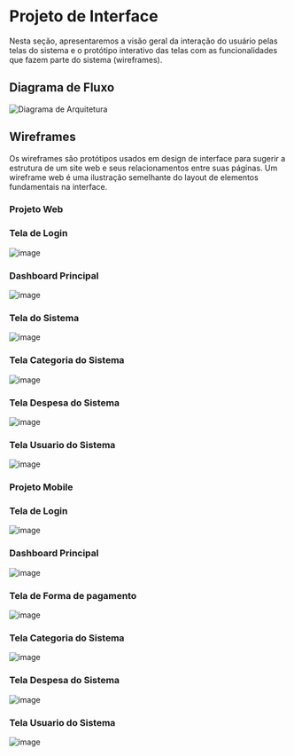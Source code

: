 # Projeto de Interface

Nesta seção, apresentaremos a visão geral da interação do usuário pelas telas do sistema e o protótipo interativo das telas com as funcionalidades que fazem parte do sistema (wireframes).

## Diagrama de Fluxo

![Diagrama de Arquitetura](img/DiagramaFluxoSistemaFinanceiro.png)

## Wireframes

Os wireframes são protótipos usados em design de interface para sugerir a estrutura de um site web e seus relacionamentos entre suas páginas. Um wireframe web é uma ilustração semelhante do layout de elementos fundamentais na interface.

### Projeto Web
### Tela de Login
![image](img/TelaLoginNova.jpeg)

### Dashboard Principal
![image](img/TelaHomeNova.jpeg)

### Tela do Sistema
![image](img/TelaSisteamNova.jpeg)

### Tela Categoria do Sistema
![image](img/TelaCategoriaNova.jpeg)

### Tela Despesa do Sistema
![image](img/TelaDespesaNova.jpeg)

### Tela Usuario do Sistema
![image](img/TelaUsuarioSistemaNova.jpeg)

### Projeto Mobile
### Tela de Login
![image](img/TelaLoginMobileNova.png)

### Dashboard Principal
![image](img/TelaHomeMobileNova.png)

### Tela de Forma de pagamento 
![image](https://github.com/ICEI-PUC-Minas-PMV-ADS/pmv-ads-2024-1-e4-proj-dad-t2-sistema-financeiro/assets/114113443/feb32c06-2428-4b75-b623-32b887a7072b)

### Tela Categoria do Sistema
![image](img/TelaCategoriaMobileNova.png)

### Tela Despesa do Sistema
![image](https://github.com/ICEI-PUC-Minas-PMV-ADS/pmv-ads-2024-1-e4-proj-dad-t2-sistema-financeiro/assets/114113443/a8502101-fc59-41e0-8f6f-65574c15ce69)


### Tela Usuario do Sistema
![image](https://github.com/ICEI-PUC-Minas-PMV-ADS/pmv-ads-2024-1-e4-proj-dad-t2-sistema-financeiro/assets/114113443/56b8b0a7-70f1-4440-85f0-45530f4ff1a2)










